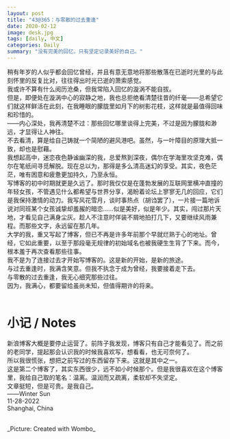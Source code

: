 ```yaml
---
layout: post
title: "43@365：与零散的过去重逢"
date: 2020-02-12
image: desk.jpg
tags: [daily, 中文]
categories: Daily
summary: "没有完美的回忆，只有坚定记录美好的自己。"
---
```

稍有年岁的人似乎都会回忆曾经，并且有意无意地将那些散落在已逝时光里的与此刻怀里的反复比对，往往得出时光已逝的萧索感觉。     
我或许不算有什么阅历沧桑，但我常陷入回忆的漩涡不能自拔。    
但是，即便处在漩涡中心的寂静之地，我也总拒绝看清楚往昔的纤毫——总希望它们就这样鲜活在此刻，在我睡眼的朦胧里如月下的树影花枝，这样就是最值得回味和珍惜的。    
——内心深处，我再清楚不过：那些回忆哪里谈得上完美，不过是因为朦胧和渺远，才显得让人神往。    
不去看清，算是给自己铸就一个简陋的避风港吧。虽然，与一叶障目的原理大抵一致，却也是慰藉。    
我想起高中，迷恋夜色静谧幽深的我，总爱熬到深夜，偶尔在学海里攻坚克难，偶尔在笔纸间寻觅解脱。现在总以为，那得是多么清高迷幻的享受。其实，夜色茫茫，唯有困意和疲惫更加持久，乃至永恒。    
写博客的初中时期就更是久远了。那时我仅仅是在蓬勃发展的互联网里横冲直撞的年轻女孩，不管遇见什么都希望与世界分享，渴盼着论坛上寥寥无几的回应，它们是我保持激情的动力。我写风花雪月，谈时事热点（胡诌罢了），一片接一篇地诉说对同班某个女孩诚挚却羞赧的暗恋……似是美好，似是年少。其实，闯过那片天地，才看见自己满身尘灰。趁人不注意时佯装不屑地拍打几下，又要继续风雨兼程。而那些文字，永远留在那几年。    
大学的我，重又写起了博客，但已不再是许多年前那个早就烂熟于心的地址。曾经，它如此重要，以至于那段毫无规律的初始域名也被我硬生生背了下来。而今，根本羞于再次查看那些往事。    
我不是为了连接过去才开始写博客的。这是新的开始，是新的旅途。    
与过去重逢时，我满含笑意。但我不执念于成为曾经，我要接着走下去。    
与零散的过去重逢，我无心细究那些过往。    
因为，我满心，都要留给虽尚未知，但值得期许的将来。  
<br/> 
# 小记 / Notes
新浪博客大概是要停止运营了。前阵子我发现，博客只有自己才能看见了。而之前的老同学，提起那会认识我的时候我喜欢写，想看看，也无可奈何了。    
所以我很慌张，想把之前写过的东西留存下来。这就是其中之一。    
这是第二个博客了，其实东西很少，远不如小时候那个。但是我很喜欢在这个博客里，我给自己取的笔名：温离。温润而又疏离，柔软却不失坚定。    
文章挺短，但是可贵。是我自己。
<br/>
——Winter Sun    
11-28-2022    
Shanghai, China

<br/>
_Picture: Created with Wombo_ 